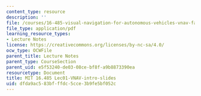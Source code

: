 ```yaml
---
content_type: resource
description: ''
file: /courses/16-485-visual-navigation-for-autonomous-vehicles-vnav-fall-2020/dfda9ac583bfffdc5cce3b9fe5bf052c_MIT16_485F20_lec01.pdf
file_type: application/pdf
learning_resource_types:
- Lecture Notes
license: https://creativecommons.org/licenses/by-nc-sa/4.0/
ocw_type: OCWFile
parent_title: Lecture Notes
parent_type: CourseSection
parent_uid: e5f53240-de03-08ce-bf8f-a9b8873390ea
resourcetype: Document
title: MIT 16.485 Lec01-VNAV-intro-slides
uid: dfda9ac5-83bf-ffdc-5cce-3b9fe5bf052c
---
```


